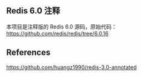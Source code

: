 Redis 6.0 注释
--------------

本项目是注释版的 Redis 6.0 源码，原始代码：https://github.com/redis/redis/tree/6.0.16


References
--------------

https://github.com/huangz1990/redis-3.0-annotated
